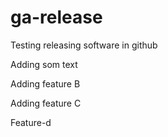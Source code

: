 # ga-release
Testing releasing software in github

Adding som text

Adding feature B

Adding feature C

Feature-d